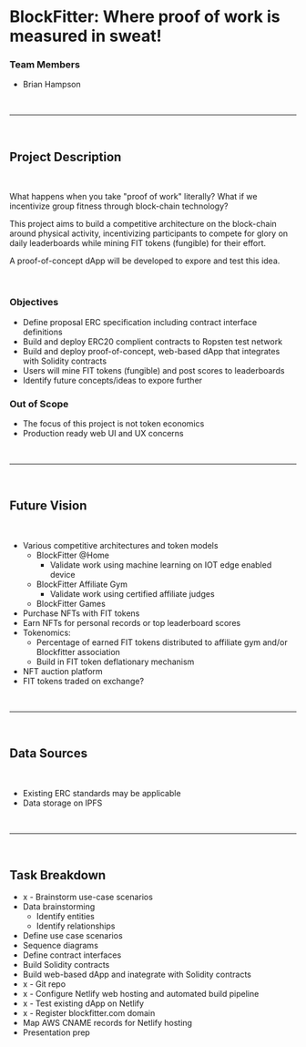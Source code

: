 # BlockFitter: Where proof of work is measured in sweat!

### Team Members 
* Brian Hampson

<br>

- - -

<br>

## Project Description

<br>

What happens when you take "proof of work" literally? What if we incentivize group fitness through block-chain technology?

This project aims to build a competitive architecture on the block-chain around physical activity, incentivizing participants to compete for glory on daily leaderboards while mining FIT tokens (fungible) for their effort.

A proof-of-concept dApp will be developed to expore and test this idea.

<br>

### Objectives
* Define proposal ERC specification including contract interface definitions
* Build and deploy ERC20 complient contracts to Ropsten test network
* Build and deploy proof-of-concept, web-based dApp that integrates with Solidity contracts
* Users will mine FIT tokens (fungible) and post scores to leaderboards
* Identify future concepts/ideas to expore further

### Out of Scope
* The focus of this project is not token economics
* Production ready web UI and UX concerns


<br>

- - -

<br>

## Future Vision

<br>

* Various competitive architectures and token models
    * BlockFitter @Home
        * Validate work using machine learning on IOT edge enabled device
    * BlockFitter Affiliate Gym
        * Validate work using certified affiliate judges
    * BlockFitter Games
* Purchase NFTs with FIT tokens
* Earn NFTs for personal records or top leaderboard scores
* Tokenomics:
    * Percentage of earned FIT tokens distributed to affiliate gym and/or Blockfitter association
    * Build in FIT token deflationary mechanism
* NFT auction platform
* FIT tokens traded on exchange?

<br>

- - -

<br>

## Data Sources

<br>

* Existing ERC standards may be applicable
* Data storage on IPFS

<br>

- - -

<br>

## Task Breakdown

* x - Brainstorm use-case scenarios 
* Data brainstorming
    * Identify entities
    * Identify relationships
* Define use case scenarios
* Sequence diagrams
* Define contract interfaces
* Build Solidity contracts
* Build web-based dApp and inategrate with Solidity contracts
* x - Git repo
* x - Configure Netlify web hosting and automated build pipeline
* x - Test existing dApp on Netlify
* x - Register blockfitter.com domain
* Map AWS CNAME records for Netlify hosting
* Presentation prep